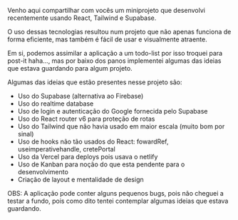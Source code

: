 Venho aqui compartilhar com vocês um miniprojeto que desenvolvi recentemente usando React, Tailwind e Supabase.
 
O uso dessas tecnologias resultou num projeto que não apenas funciona de forma eficiente, mas também é fácil de usar e visualmente atraente.

Em si, podemos assimilar a aplicação a um todo-list por isso troquei para post-it haha..., mas por baixo dos panos implementei algumas das ideias que estava guardando para algum projeto.

Algumas das ideias que estão presentes nesse projeto são:

- Uso do Supabase (alternativa ao Firebase)
- Uso do realtime database
- Uso de login e autenticação do Google fornecida pelo Supabase 
- Uso do React router v6 para proteção de rotas
- Uso do Tailwind que não havia usado em maior escala (muito bom por sinal)
- Uso de hooks não tão usados do React: fowardRef, useimperativehandle, cretePortal
- Uso da Vercel para deploys pois usava o netlify
- Uso de Kanban para noção do que esta pendente para o desenvolvimento
- Criação de layout e mentalidade de design

OBS: A aplicação pode conter alguns pequenos bugs, pois não cheguei a testar a fundo, pois como dito tentei contemplar algumas ideias que estava guardando.
